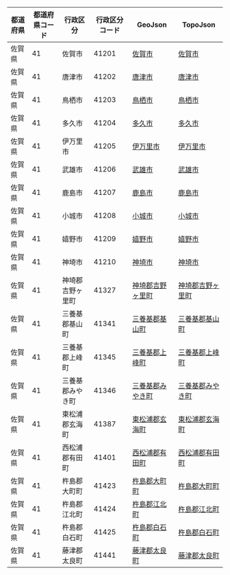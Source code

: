 | 都道府県 | 都道府県コード | 行政区分 | 行政区分コード | GeoJson | TopoJson |
|-----------|--------------|--------- |--------------|------|------|
| 佐賀県 | 41 | 佐賀市 | 41201 | [佐賀市](/geojson/cities/41/41201.json) | [佐賀市](/topojson/cities/41/41201.topojson) |
| 佐賀県 | 41 | 唐津市 | 41202 | [唐津市](/geojson/cities/41/41202.json) | [唐津市](/topojson/cities/41/41202.topojson) |
| 佐賀県 | 41 | 鳥栖市 | 41203 | [鳥栖市](/geojson/cities/41/41203.json) | [鳥栖市](/topojson/cities/41/41203.topojson) |
| 佐賀県 | 41 | 多久市 | 41204 | [多久市](/geojson/cities/41/41204.json) | [多久市](/topojson/cities/41/41204.topojson) |
| 佐賀県 | 41 | 伊万里市 | 41205 | [伊万里市](/geojson/cities/41/41205.json) | [伊万里市](/topojson/cities/41/41205.topojson) |
| 佐賀県 | 41 | 武雄市 | 41206 | [武雄市](/geojson/cities/41/41206.json) | [武雄市](/topojson/cities/41/41206.topojson) |
| 佐賀県 | 41 | 鹿島市 | 41207 | [鹿島市](/geojson/cities/41/41207.json) | [鹿島市](/topojson/cities/41/41207.topojson) |
| 佐賀県 | 41 | 小城市 | 41208 | [小城市](/geojson/cities/41/41208.json) | [小城市](/topojson/cities/41/41208.topojson) |
| 佐賀県 | 41 | 嬉野市 | 41209 | [嬉野市](/geojson/cities/41/41209.json) | [嬉野市](/topojson/cities/41/41209.topojson) |
| 佐賀県 | 41 | 神埼市 | 41210 | [神埼市](/geojson/cities/41/41210.json) | [神埼市](/topojson/cities/41/41210.topojson) |
| 佐賀県 | 41 | 神埼郡吉野ヶ里町 | 41327 | [神埼郡吉野ヶ里町](/geojson/cities/41/41327.json) | [神埼郡吉野ヶ里町](/topojson/cities/41/41327.topojson) |
| 佐賀県 | 41 | 三養基郡基山町 | 41341 | [三養基郡基山町](/geojson/cities/41/41341.json) | [三養基郡基山町](/topojson/cities/41/41341.topojson) |
| 佐賀県 | 41 | 三養基郡上峰町 | 41345 | [三養基郡上峰町](/geojson/cities/41/41345.json) | [三養基郡上峰町](/topojson/cities/41/41345.topojson) |
| 佐賀県 | 41 | 三養基郡みやき町 | 41346 | [三養基郡みやき町](/geojson/cities/41/41346.json) | [三養基郡みやき町](/topojson/cities/41/41346.topojson) |
| 佐賀県 | 41 | 東松浦郡玄海町 | 41387 | [東松浦郡玄海町](/geojson/cities/41/41387.json) | [東松浦郡玄海町](/topojson/cities/41/41387.topojson) |
| 佐賀県 | 41 | 西松浦郡有田町 | 41401 | [西松浦郡有田町](/geojson/cities/41/41401.json) | [西松浦郡有田町](/topojson/cities/41/41401.topojson) |
| 佐賀県 | 41 | 杵島郡大町町 | 41423 | [杵島郡大町町](/geojson/cities/41/41423.json) | [杵島郡大町町](/topojson/cities/41/41423.topojson) |
| 佐賀県 | 41 | 杵島郡江北町 | 41424 | [杵島郡江北町](/geojson/cities/41/41424.json) | [杵島郡江北町](/topojson/cities/41/41424.topojson) |
| 佐賀県 | 41 | 杵島郡白石町 | 41425 | [杵島郡白石町](/geojson/cities/41/41425.json) | [杵島郡白石町](/topojson/cities/41/41425.topojson) |
| 佐賀県 | 41 | 藤津郡太良町 | 41441 | [藤津郡太良町](/geojson/cities/41/41441.json) | [藤津郡太良町](/topojson/cities/41/41441.topojson) |
